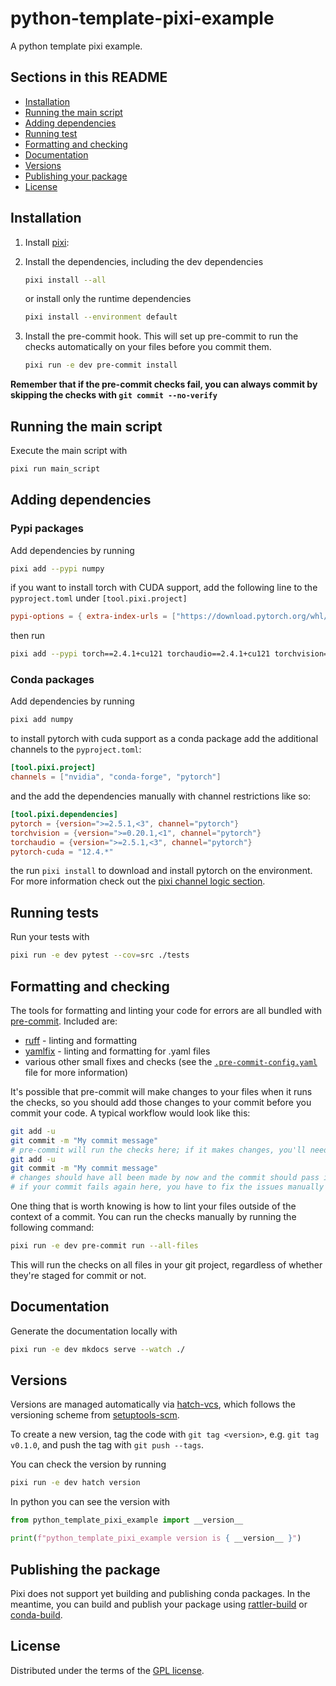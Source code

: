 # python-template-pixi-example

A python template pixi example.

## Sections in this README

- [Installation](#installation)
- [Running the main script](#running-the-main-script)
- [Adding dependencies](#adding-dependencies)
- [Running test](#running-tests)
- [Formatting and checking](#formatting-and-checking)
- [Documentation](#documentation)
- [Versions](#versions)
- [Publishing your package](#publishing-the-package)
- [License](#license)

## Installation


1. Install [pixi](https://pixi.sh):

2. Install the dependencies, including the dev dependencies

    ```bash
    pixi install --all
    ```
    or install only the runtime dependencies

    ```bash
    pixi install --environment default
    ```


3. Install the pre-commit hook.
This will set up pre-commit to run the checks automatically on your files before you commit them.

    ```bash
    pixi run -e dev pre-commit install
    ```


  **Remember that if the pre-commit checks fail, you can always commit by skipping the checks with `git commit --no-verify`**

## Running the main script

Execute the main script with

```bash
pixi run main_script
```


## Adding dependencies


### Pypi packages
Add dependencies by running
```bash
pixi add --pypi numpy
```
if you want to install torch with CUDA support, add the following line to the `pyproject.toml` under `[tool.pixi.project]`
```toml
pypi-options = { extra-index-urls = ["https://download.pytorch.org/whl/cu121"] }
```
then run
```bash
pixi add --pypi torch==2.4.1+cu121 torchaudio==2.4.1+cu121 torchvision==0.19.1+cu121
```

### Conda packages
Add dependencies by running
```bash
pixi add numpy
```
to install pytorch with cuda support as a conda package add the additional channels to the `pyproject.toml`:
```toml
[tool.pixi.project]
channels = ["nvidia", "conda-forge", "pytorch"]
```
and the add the dependencies manually with channel restrictions like so:
 ```toml
[tool.pixi.dependencies]
pytorch = {version=">=2.5.1,<3", channel="pytorch"}
torchvision = {version=">=0.20.1,<1", channel="pytorch"}
torchaudio = {version=">=2.5.1,<3", channel="pytorch"}
pytorch-cuda = "12.4.*"
```
the run `pixi install` to download and install pytorch on the environment.
For more information check out the [pixi channel logic section](https://pixi.sh/latest/advanced/channel_priority/#use-case-pytorch-and-nvidia-with-conda-forge).


## Running tests

Run your tests with

```bash
pixi run -e dev pytest --cov=src ./tests
```


## Formatting and checking

The tools for formatting and linting your code for errors are all bundled with [pre-commit](https://pre-commit.com/). Included are:
- [ruff](https://astral.sh/ruff) - linting and formatting
- [yamlfix](https://github.com/lyz-code/yamlfix) - linting and formatting for .yaml files
- various other small fixes and checks (see the [`.pre-commit-config.yaml`](.pre-commit-config.yaml) file for more information)

It's possible that pre-commit will make changes to your files when it runs the checks, so you should add those changes to your commit before you commit your code. A typical workflow would look like this:

```bash
git add -u
git commit -m "My commit message"
# pre-commit will run the checks here; if it makes changes, you'll need to add them to your commit
git add -u
git commit -m "My commit message"
# changes should have all been made by now and the commit should pass if there are no other issues
# if your commit fails again here, you have to fix the issues manually (not everything can be fixed automatically).
```

One thing that is worth knowing is how to lint your files outside of the context of a commit. You can run the checks manually by running the following command:

```bash
pixi run -e dev pre-commit run --all-files
```


This will run the checks on all files in your git project, regardless of whether they're staged for commit or not.

## Documentation

Generate the documentation locally with

```bash
pixi run -e dev mkdocs serve --watch ./
```


## Versions

Versions are managed automatically via [hatch-vcs](https://github.com/ofek/hatch-vcs), which follows the versioning scheme from [setuptools-scm](https://setuptools-scm.readthedocs.io/en/latest/usage/#default-versioning-scheme).

To create a new version, tag the code with `git tag <version>`, e.g. `git tag v0.1.0`, and push the tag with `git push --tags`.

You can check the version by running

```bash
pixi run -e dev hatch version
```


In python you can see the version with
```python
from python_template_pixi_example import __version__

print(f"python_template_pixi_example version is { __version__ }")
```

## Publishing the package

Pixi does not support yet building and publishing conda packages.
In the meantime, you can build and publish your package using [rattler-build](https://github.com/prefix-dev/rattler-build/) or [conda-build](https://docs.conda.io/projects/conda-build/en/latest/).


## License
Distributed under the terms of the [GPL license](LICENSE).
